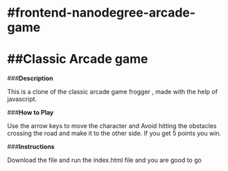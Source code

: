 #frontend-nanodegree-arcade-game
===============================

##Classic Arcade game
==============================
###<strong>Description</strong>

This is a clone of the classic arcade game frogger , made with the help of javascript.

###<strong>How to Play</strong>

Use the arrow keys to move the character and Avoid hitting the obstacles crossing the road and make it to the other side. If you get 5 points you win.

###<strong>Instructions</strong>

Download the file and run the index.html file and you are good to go 
